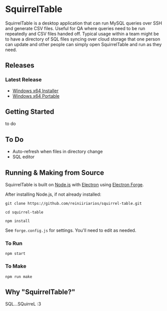 # SquirrelTable

SquirrelTable is a desktop application that can run MySQL queries over SSH and generate CSV files. Useful for QA where queries need to be run repeatedly and CSV files handed off. Typical usage within a team might be to have a directory of SQL files syncing over cloud storage that one person can update and other people can simply open SquirrelTable and run as they need.

## Releases

### Latest Release

* [Windows x64 Installer](https://github.com/reiniiriarios/squirrel-table/releases/download/v0.4.0/SquirrelTableSetup.exe)
* [Windows x64 Portable](https://github.com/reiniiriarios/squirrel-table/releases/download/v0.4.0/SquirrelTable-win32-x64-0.4.0.zip)

## Getting Started

to do

## To Do

* Auto-refresh when files in directory change
* SQL editor

## Running & Making from Source

SquirrelTable is built on [Node.js](https://nodejs.org/) with [Electron](https://www.electronjs.org/) using [Electron Forge](https://www.electronforge.io/).

After installing Node.js, if not already installed:

`git clone https://github.com/reiniiriarios/squirrel-table.git`

`cd squirrel-table`

`npm install`

See `forge.config.js` for settings. You'll need to edit as needed.

### To Run

`npm start`

### To Make

`npm run make`

## Why "SquirrelTable?"
SQL...SQuirreL :3
